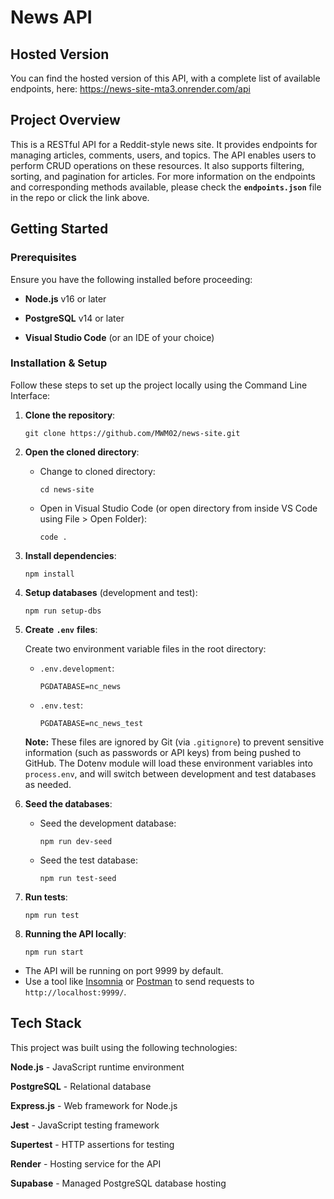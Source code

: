 # News API

## Hosted Version

You can find the hosted version of this API, with a complete list of available endpoints, here: https://news-site-mta3.onrender.com/api

## Project Overview

This is a RESTful API for a Reddit-style news site. It provides endpoints for managing articles, comments, users, and topics. The API enables users to perform CRUD operations on these resources. It also supports filtering, sorting, and pagination for articles. For more information on the endpoints and corresponding methods available, please check the **`endpoints.json`** file in the repo or click the link above.

## Getting Started

### Prerequisites

Ensure you have the following installed before proceeding:

- **Node.js** v16 or later

- **PostgreSQL** v14 or later

- **Visual Studio Code** (or an IDE of your choice)

### Installation & Setup

Follow these steps to set up the project locally using the Command Line Interface:

1.  **Clone the repository**:

    ```
    git clone https://github.com/MWM02/news-site.git
    ```

2.  **Open the cloned directory**:

    - Change to cloned directory:

      ```
      cd news-site
      ```

    - Open in Visual Studio Code (or open directory from inside VS Code using File > Open Folder):
      ```
      code .
      ```

3.  **Install dependencies**:

    ```
    npm install
    ```

4.  **Setup databases** (development and test):

    ```
    npm run setup-dbs
    ```

5.  **Create** **`.env`** **files**:

    Create two environment variable files in the root directory:

    - `.env.development`:

      ```
      PGDATABASE=nc_news
      ```

    - `.env.test`:

      ```
      PGDATABASE=nc_news_test
      ```

    **Note:** These files are ignored by Git (via `.gitignore`) to prevent sensitive information (such as passwords or API keys) from being pushed to GitHub. The Dotenv module will load these environment variables into `process.env`, and will switch between development and test databases as needed.

6.  **Seed the databases**:

    - Seed the development database:

      ```
      npm run dev-seed
      ```

    - Seed the test database:

      ```
      npm run test-seed
      ```

7.  **Run tests**:

    ```
    npm run test
    ```

8.  **Running the API locally**:

    ```
    npm run start
    ```

- The API will be running on port 9999 by default.
- Use a tool like [Insomnia](https://insomnia.rest/) or [Postman](https://www.postman.com/) to send requests to `http://localhost:9999/`.

## Tech Stack

This project was built using the following technologies:

**Node.js** - JavaScript runtime environment

**PostgreSQL** - Relational database

**Express.js** - Web framework for Node.js

**Jest** - JavaScript testing framework

**Supertest** - HTTP assertions for testing

**Render** - Hosting service for the API

**Supabase** - Managed PostgreSQL database hosting
